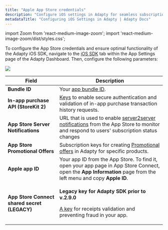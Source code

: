 ```yaml
---
title: "Apple App Store credentials"
description: "Configure iOS settings in Adapty for seamless subscription management."
metadataTitle: "Configuring iOS Settings in Adapty | Adapty Docs"
---
```


import Zoom from 'react-medium-image-zoom';
import 'react-medium-image-zoom/dist/styles.css';

To configure the App Store credentials and ensure optimal functionality of the Adapty iOS SDK, navigate to the [iOS SDK](https://app.adapty.io/settings/ios-sdk) tab within the App Settings page of the Adapty Dashboard. Then, configure the following parameters:


<Zoom>
  <img src={require('./img/3d4087e-CleanShot_2023-06-26_at_13.27.042x.webp').default}
  style={{
    border: '1px solid #727272', /* border width and color */
    width: '700px', /* image width */
    display: 'block', /* for alignment */
    margin: '0 auto' /* center alignment */
  }}
/>
</Zoom>





| Field                                        | Description                                                                                                                                                                                                   |
|----------------------------------------------|---------------------------------------------------------------------------------------------------------------------------------------------------------------------------------------------------------------|
| **Bundle ID**                                | Your [app bundle ID](app-store-connection-configuration#step-1-provide-bundle-id).                                                                                                                            |
| **In-app purchase API (StoreKit 2)**         | [Keys](app-store-connection-configuration#step-2-provide-issuer-id-and-key-id) to enable secure authentication and validation of in-app purchase transaction history requests.                                |
| **App Store Server Notifications**           | URL that is used to enable [server2server notifications](enable-app-store-server-notifications) from the App Store to monitor and respond to users' subscription status changes                               |
| **App Store Promotional Offers**             | Subscription keys for creating [Promotional offers](generate-in-app-purchase-key) in Adapty for specific products.                                                                                            |
| **Apple app ID**                             | Your app ID from the App Store. To find it, open your app page in App Store Connect, open the **App Information** page from the left menu and copy **Apple ID**.        |
| **App Store Connect shared secret (LEGACY)** | <p>**Legacy key for Adapty SDK prior to v.2.9.0**</p><p></p><p>[A key](app-store-connection-configuration#step-4-enter-app-store-shared-secret) for receipts validation and preventing fraud in your app.</p> |